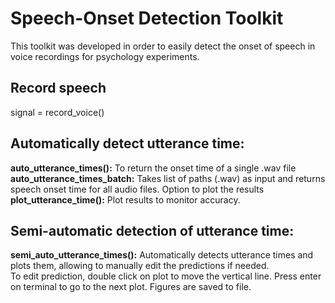 # Speech-Onset Detection Toolkit
This toolkit was developed in order to easily detect the onset of speech in voice recordings for psychology experiments.

## Record speech
signal = record_voice()


## Automatically detect utterance time:
**auto_utterance_times():** To return the onset time of a single .wav file <br>
**auto_utterance_times_batch:** Takes list of paths (.wav) as input and returns speech onset time for all audio files. Option to plot the results<br>
**plot_utterance_time():** Plot results to monitor accuracy.

## Semi-automatic detection of utterance time:
**semi_auto_utterance_times():** Automatically detects utterance times and plots them, allowing to manually edit the predictions if needed. <br>
To edit prediction, double click on plot to move the vertical line. Press enter on terminal to go to the next plot.
Figures are saved to file.



